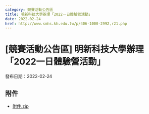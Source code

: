 ```yaml
---
category: 競賽活動公告區
title: 明新科技大學辦理「2022一日體驗營活動」
date: 2022-02-24
href: http://www.smhs.kh.edu.tw/p/406-1000-2992,r21.php
---
```


# [競賽活動公告區] 明新科技大學辦理「2022一日體驗營活動」

發布日期：2022-02-24



## 附件

- [附件.zip](https://www.smhs.kh.edu.tw/app/index.php?Action=downloadfile&file=WVhSMFlXTm9Memd5TDNCMFlWOHlOek0yWHprNU5USTNPVGhmTmpFMU56a3VlbWx3&fname=DGGGROTSYWQO41XX50LKSWHGRK30OOLKDGUWTSKK4125MLVWKPROVTPOUSSSPKPO)
